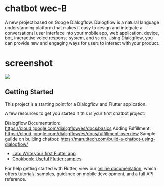 # chatbot wec-B

A new project based on Google Dialogflow.
Dialogflow is a natural language understanding platform that makes it easy to design and integrate a conversational user interface into your mobile app, web application, device, bot, interactive voice response system, and so on. Using Dialogflow, you can provide new and engaging ways for users to interact with your product.

# screenshot

<img src = https://user-images.githubusercontent.com/68644104/95351554-f7516280-08de-11eb-82cf-1d3e7adc7b8e.png>

## Getting Started

This project is a starting point for a Dialogflow and Flutter application.

A few resources to get you started if this is your first chatbot project:

Dialogflow Documentation: https://cloud.google.com/dialogflow/es/docs/basics
Adding Fulfillment: https://cloud.google.com/dialogflow/es/docs/fulfillment-overview
Sample guilde on building chatbot: https://marutitech.com/build-a-chatbot-using-dialogflow/
- [Lab: Write your first Flutter app](https://flutter.dev/docs/get-started/codelab)
- [Cookbook: Useful Flutter samples](https://flutter.dev/docs/cookbook)

For help getting started with Flutter, view our
[online documentation](https://flutter.dev/docs), which offers tutorials,
samples, guidance on mobile development, and a full API reference.
